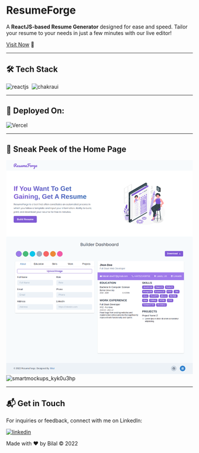 # ResumeForge

A **ReactJS-based Resume Generator** designed for ease and speed. Tailor your resume to your needs in just a few minutes with our live editor!

[Visit Now](https://resumeforgepro.vercel.app) 🚀

---

## 🛠️ Tech Stack

![reactjs](https://img.shields.io/badge/React-20232A?style=for-the-badge&logo=react&logoColor=61DAFB)&nbsp;
![chakraui](https://img.shields.io/badge/Chakra--UI-319795?style=for-the-badge&logo=chakra-ui&logoColor=white)&nbsp;

---

## 🚀 Deployed On:

![Vercel](https://img.shields.io/badge/Vercel-000000?style=for-the-badge&logo=vercel&logoColor=white)

---

## 🎨 Sneak Peek of the Home Page

![screencapture-resumeforge](/public/screencapture-resumeforge.png)
![smartmockups_kyk0u3hp](https://user-images.githubusercontent.com/64949957/159115313-ae8bf72c-2a79-425d-8520-32b6ba3e0fcf.jpg)

---

## 📬 Get in Touch

For inquiries or feedback, connect with me on LinkedIn:

[![linkedin](https://img.shields.io/badge/LinkedIn-0077B5?style=for-the-badge&logo=linkedin&logoColor=white)](https://www.linkedin.com/in/Bilal-dev9)

Made with ❤️ by Bilal © 2022
